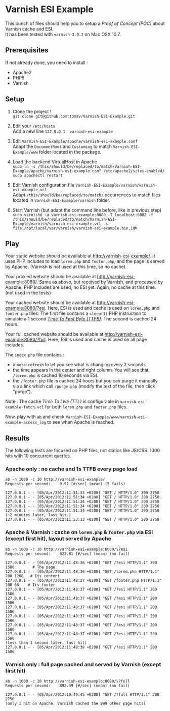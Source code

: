 # Varnish ESI Example

This bunch of files should help you to setup a _Proof of Concept (POC)_ about Varnish cache and ESI.  
It has been tested with `varnish-3.0.2` on Mac OSX 10.7.

## Prerequisites

If not already done, you need to install :

* Apache2
* PHP5
* Varnish 

## Setup

1. Clone the project !  
`git clone git@github.com:tomav/Varnish-ESI-Example.git`

2. Edit your `/etc/hosts`  
Add a new line `127.0.0.1  varnish-esi-example`

3. Edit `Varnish-ESI-Example/apache/varnish-esi-example.conf`  
Adapt the `DocumentRoot` and `CustomLog` to match `Varnish-ESI-Example/www` folder located in the package.

4. Load the backend VirtualHost in Apache  
`sudo ln -s /this/should/be/replaced/to/match/Varnish-ESI-Example/apache/varnish-esi-example.conf /etc/apache2/sites-enabled/`  
`sudo apachectl restart`

5. Edit Varnish configuration file `Varnish-ESI-Example/varnish/varnish-esi-example.vcl`  
Adapt `/this/should/be/replaced/to/match/` occurrences to match files located in `Varnish-ESI-Example/varnish` folder.

6. Start Varnish (but adapt the command line before, like in previous step)  
`sudo varnishd -a varnish-esi-example:8080 -T localhost:6082 -f /this/should/be/replaced/to/match/Varnish-ESI-Example/varnish/varnish-esi-example.vcl -s file,/opt/local/var/varnish/varnish-esi-example.bin,10M`

## Play

Your static website should be available at [http://varnish-esi-example/](http://varnish-esi-example/). It uses PHP includes to load `lorem.php` and `footer.php`, and the page is served by Apache. (Varnish is not used at this time, so no cache).

Your proxied website should be available at [http://varnish-esi-example:8080/](http://varnish-esi-example:8080). Same as above, but received by Varnish, and processed by Apache. PHP includes are used, no ESI yet. Again, no cache at this time. (not used in the tests)

Your cached website should be available at [http://varnish-esi-example:8080/?esi](http://varnish-esi-example:8080/?esi). Here, ESI is used and cache is  used on `lorem.php` and `footer.php` files. The first file contains a `sleep(1)` PHP instruction to simulate a 1 second _[Time To First Byte (TTFB)](http://en.wikipedia.org/wiki/Time_To_First_Byte)_. The second is cached 24 hours.

Your full cached website should be available at [http://varnish-esi-example:8080/?full](http://varnish-esi-example:8080/?full). Here, ESI is used and cache is  used on all page includes. 

The `index.php` file contains :

* a `meta-refresh` to let you see what is changing every 2 seconds
* the time appears in the center and right column. You will see that `/lorem.php` is cached 10 seconds via ESI.  
* the `/footer.php` file is cached 24 hours but you can purge it manually via a link which call `/purge.php` (modify the text of the file, then click "purge").

Note : The cache _Time To Live (TTL)_ is configurable in `varnish-esi-example-fetch.vcl` for both `lorem.php` and `footer.php` files.

Now, play with `ab` and check `Varnish-ESI-Example/www/varnish-esi-example-access_log` to see when Apache is reached.

## Results

The following tests are focused on PHP files, not statics like JS/CSS.
1000 hits with 10 concurrent queries.

### Apache only : no cache and 1s TTFB every page load  
    ab -n 1000 -c 10 http://varnish-esi-example/  
    Requests per second:    9.97 [#/sec] (mean) (5 fails)
    
    127.0.0.1 - - [05/Apr/2012:11:51:33 +0200] "GET / HTTP/1.0" 200 2750
    127.0.0.1 - - [05/Apr/2012:11:51:34 +0200] "GET / HTTP/1.0" 200 2750
    127.0.0.1 - - [05/Apr/2012:11:51:34 +0200] "GET / HTTP/1.0" 200 2750
    127.0.0.1 - - [05/Apr/2012:11:51:34 +0200] "GET / HTTP/1.0" 200 2750
    127.0.0.1 - - [05/Apr/2012:11:51:34 +0200] "GET / HTTP/1.0" 200 2750
    (~2 minutes later, last hit.)
    127.0.0.1 - - [05/Apr/2012:11:53:13 +0200] "GET / HTTP/1.0" 200 2750

### Apache & Varnish : cache on `lorem.php` & `footer.php` via ESI (except first hit), layout served by Apache   

    ab -n 1000 -c 10 http://varnish-esi-example:8080/\?esi  
    Requests per second:    622.81 [#/sec] (mean) (no fail)
    
    127.0.0.1 - - [05/Apr/2012:11:48:36 +0200] "GET /?esi HTTP/1.1" 200 1586        # The page
    127.0.0.1 - - [05/Apr/2012:11:48:36 +0200] "GET /lorem.php HTTP/1.1" 200 1268   # Its content
    127.0.0.1 - - [05/Apr/2012:11:48:37 +0200] "GET /footer.php HTTP/1.1" 200 66    # Its footer
    127.0.0.1 - - [05/Apr/2012:11:48:37 +0200] "GET /?esi HTTP/1.1" 200 1586
    127.0.0.1 - - [05/Apr/2012:11:48:37 +0200] "GET /?esi HTTP/1.1" 200 1586
    127.0.0.1 - - [05/Apr/2012:11:48:37 +0200] "GET /?esi HTTP/1.1" 200 1586
    127.0.0.1 - - [05/Apr/2012:11:48:37 +0200] "GET /?esi HTTP/1.1" 200 1586
    127.0.0.1 - - [05/Apr/2012:11:48:37 +0200] "GET /?esi HTTP/1.1" 200 1586
    127.0.0.1 - - [05/Apr/2012:11:48:37 +0200] "GET /?esi HTTP/1.1" 200 1586
    (less than 1 second later, last hit)
    127.0.0.1 - - [05/Apr/2012:11:48:38 +0200] "GET /?esi HTTP/1.1" 200 1586

### Varnish only : full page cached and served by Varnish (except first hit)  

    ab -n 1000 -c 10 http://varnish-esi-example:8080/\?full  
    Requests per second:    892.39 [#/sec] (mean) (no fail)
    
    127.0.0.1 - - [05/Apr/2012:10:49:45 +0200] "GET /?full HTTP/1.1" 200 2750
    (only 1 hit on Apache, Varnish cached the 999 other page hits)

